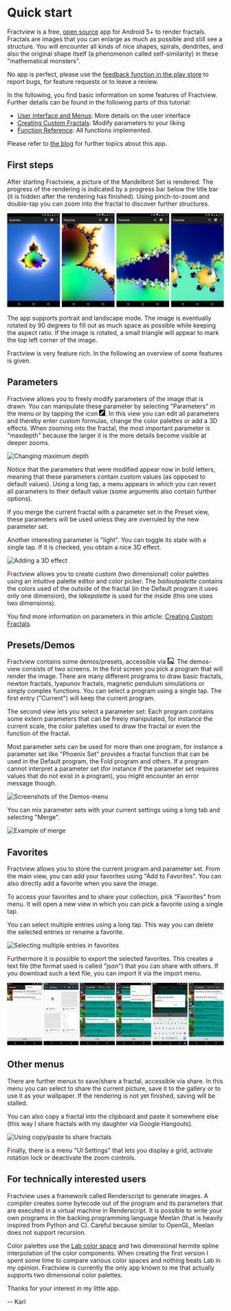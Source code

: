 # Quick start

Fractview is a free, [open source](https://github.com/searles/FractviewAndroid) app for Android 5+ to render fractals. Fractals are images that you can enlarge as much as possible and still see a structure. You will encounter all kinds of nice shapes, spirals, dendrites, and also the original shape itself (a phenomenon called self-similarity) in these "mathematical monsters".

No app is perfect, please use the [feedback function in the play store](https://play.google.com/store/apps/details?id=at.searles.fractview) to report bugs, for feature requests or to leave a review.

In the following, you find basic information on some features of Fractview. Further details can be found in the following parts of this tutorial:

* [User Interface and Menus](ui.html): More details on the user interface
* [Creating Custom Fractals](custom.html): Modify parameters to your liking
* [Function Reference](functionref.html): All functions implemented.

Please refer to [the blog](http://fractview.wordpress.com) for further topics about this app.

## First steps

After starting Fractview, a picture of the Mandelbrot Set is rendered. The progress of the rendering is indicated by a progress bar below the title bar (it is hidden after the rendering has finished). Using pinch-to-zoom and double-tap you can zoom into the fractal to discover further structures. 

![Example zoom into the seahorse valley](screens/zoom_sequence.png)

The app supports portrait and landscape mode. The image is eventually rotated by 90 degrees to fill out as much space as possible while keeping the aspect ratio. If the image is rotated, a small triangle will appear to mark the top left corner of the image.

Fractview is very feature rich. In the following an overview of some features is given.

## Parameters

Fractview allows you to freely modify parameters of the image that is drawn. 
You can manipulate these parameter by selecting "Parameters" in the menu or by tapping the icon <img src="icons/edit_icon.png" style="height: 1em" />. In this view you can edit all parameters and thereby enter custom formulas, change the color palettes or add a 3D effects. When zooming into the fractal, the most important parameter is "maxdepth" because the larger it is the more details become visible at deeper zooms.

![Changing maximum depth](screens/changing_parameter.png) 

Notice that the parameters that were modified appear now in bold letters, meaning that these parameters contain custom values (as opposed to default values). Using a long tap, a menu appears in which you can revert all parameters to their default value (some arguments also contain further options).

If you merge the current fractal with a parameter set in the Preset view, these parameters will be used unless they are overruled by the new parameter set. 

Another interesting parameter is "light". You can toggle its state with a single tap. If it is checked, you obtain a nice 3D effect.

![Adding a 3D effect](screens/3d_effect.png) 

Fractview allows you to create custom (two dimensional) color palettes using an intuitive palette editor and color picker. The *bailoutpalette* contains the colors used of the outside of the fractal (in the Default program it uses only one dimension), the *lakepalette* is used for the inside (this one uses two dimensions).

You find more information on parameters in this article: [Creating Custom Fractals](custom.html).

## Presets/Demos

Fractview contains some demos/presets, accessible via <img src="icons/demos_icon.png" style="height: 1em" />. The demos-view consists of two screens. In the first screen you pick a program that will render the image. There are many different programs to draw basic fractals, newton fractals, lyapunov fractals, magnetic pendulum simulations or simply complex functions. You can select a program using a single tap. The first entry ("Current") will keep the current program.

The second view lets you select a parameter set: Each program contains some extern parameters that can be freely manipulated, for instance the current scale, the color palettes used to draw the fractal or even the function of the fractal. 

Most parameter sets can be used for more than one program, for instance a parameter set like "Phoenix Set" provides a fractal function that can be used in the Default program, the Fold program and others. If a program cannot interpret a parameter set (for instance if the parameter set requires values that do not exist in a program), you might encounter an error message though.

![Screenshots of the Demos-menu](screens/demos_screens.png) 

You can mix parameter sets with your current settings using a long tab and selecting "Merge".

![Example of merge](screens/merge_example.png)

## Favorites

Fractview allows you to store the current program and parameter set. From the main view, you can add your favorites using "Add to Favorites". You can also directly add a favorite when you save the image. 

To access your favorites and to share your collection, pick "Favorites" from menu. It will open a new view in which you can pick a favorite using a single tap.
 
You can select multiple entries using a long tap. This way you can delete the selected entries or rename a favorite. 

![Selecting multiple entries in favorites](screens/select_favorites.png)

Furthermore it is possible to export the selected favorites. This creates a text file (the format used is called "json") that you can share with others. If you download such a text file, you can import it via the import menu. 
 
![Importing a collection of fractals](screens/import_favorites.png)

## Other menus

There are further menus to save/share a fractal, accessible via share. In this menu you can select to share the current picture, save it to the gallery or to use it as your wallpaper. If the rendering is not yet finished, saving will be stalled. 

You can also copy a fractal into the clipboard and paste it somewhere else (this way I share fractals with my daughter via Google Hangouts).

![Using copy/paste to share fractals](screens/copy_paste.png)

Finally, there is a menu "UI Settings" that lets you display a grid, activate rotation lock or deactivate the zoom controls.

## For technically interested users

Fractview uses a framework called Renderscript to generate images. A compiler creates some bytecode out of the program and its parameters that are executed in a virtual machine in Renderscript. It is possible to write your own programs in the backing programming language Meelan (that is heavily inspired from Python and C). Careful because similar to OpenGL, Meelan does not support recursion.

Color palettes use the [Lab color space](https://en.wikipedia.org/wiki/Lab_color_space) and two dimensional hermite spline interpolation of the color components. When creating the first version I spent some time to compare various color spaces and nothing beats Lab in my opinion. Fractview is currently the only app known to me that actually supports two dimensional color palettes.

Thanks for your interest in my little app. 

-- Karl

